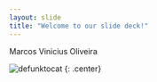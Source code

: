 ```yaml
---
layout: slide
title: "Welcome to our slide deck!"
---
```


Marcos Vinicius Oliveira

![defunktocat](https://octodex.github.com/images/defunktocat.png)
{: .center}
